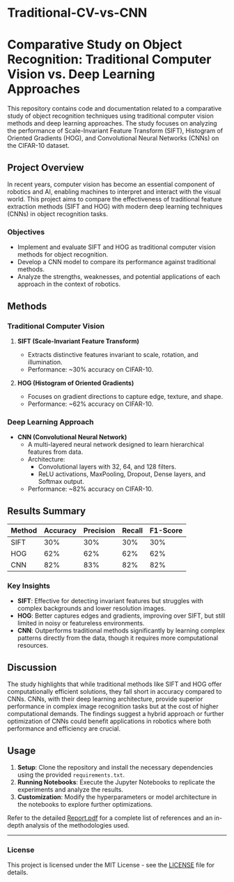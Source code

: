 # Traditional-CV-vs-CNN
# Comparative Study on Object Recognition: Traditional Computer Vision vs. Deep Learning Approaches

This repository contains code and documentation related to a comparative study of object recognition techniques using traditional computer vision methods and deep learning approaches. The study focuses on analyzing the performance of Scale-Invariant Feature Transform (SIFT), Histogram of Oriented Gradients (HOG), and Convolutional Neural Networks (CNNs) on the CIFAR-10 dataset.

## Project Overview

In recent years, computer vision has become an essential component of robotics and AI, enabling machines to interpret and interact with the visual world. This project aims to compare the effectiveness of traditional feature extraction methods (SIFT and HOG) with modern deep learning techniques (CNNs) in object recognition tasks.

### Objectives
- Implement and evaluate SIFT and HOG as traditional computer vision methods for object recognition.
- Develop a CNN model to compare its performance against traditional methods.
- Analyze the strengths, weaknesses, and potential applications of each approach in the context of robotics.

## Methods

### Traditional Computer Vision

1. **SIFT (Scale-Invariant Feature Transform)**
   - Extracts distinctive features invariant to scale, rotation, and illumination.
   - Performance: ~30% accuracy on CIFAR-10.

2. **HOG (Histogram of Oriented Gradients)**
   - Focuses on gradient directions to capture edge, texture, and shape.
   - Performance: ~62% accuracy on CIFAR-10.

### Deep Learning Approach

- **CNN (Convolutional Neural Network)**
  - A multi-layered neural network designed to learn hierarchical features from data.
  - Architecture:
    - Convolutional layers with 32, 64, and 128 filters.
    - ReLU activations, MaxPooling, Dropout, Dense layers, and Softmax output.
  - Performance: ~82% accuracy on CIFAR-10.

## Results Summary

| Method | Accuracy | Precision | Recall | F1-Score |
|--------|----------|-----------|--------|----------|
| SIFT   | 30%      | 30%       | 30%    | 30%      |
| HOG    | 62%      | 62%       | 62%    | 62%      |
| CNN    | 82%      | 83%       | 82%    | 82%      |

### Key Insights

- **SIFT**: Effective for detecting invariant features but struggles with complex backgrounds and lower resolution images.
- **HOG**: Better captures edges and gradients, improving over SIFT, but still limited in noisy or featureless environments.
- **CNN**: Outperforms traditional methods significantly by learning complex patterns directly from the data, though it requires more computational resources.

## Discussion

The study highlights that while traditional methods like SIFT and HOG offer computationally efficient solutions, they fall short in accuracy compared to CNNs. CNNs, with their deep learning architecture, provide superior performance in complex image recognition tasks but at the cost of higher computational demands. The findings suggest a hybrid approach or further optimization of CNNs could benefit applications in robotics where both performance and efficiency are crucial.

## Usage

1. **Setup**: Clone the repository and install the necessary dependencies using the provided `requirements.txt`.
2. **Running Notebooks**: Execute the Jupyter Notebooks to replicate the experiments and analyze the results.
3. **Customization**: Modify the hyperparameters or model architecture in the notebooks to explore further optimizations.


Refer to the detailed [Report.pdf](./Report.pdf) for a complete list of references and an in-depth analysis of the methodologies used.

---

### License

This project is licensed under the MIT License - see the [LICENSE](LICENSE) file for details.
